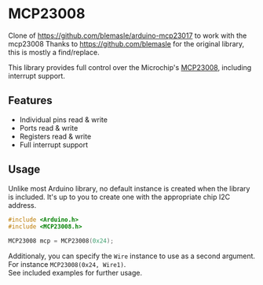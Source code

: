 # MCP23008

Clone of https://github.com/blemasle/arduino-mcp23017 to work with the mcp23008 
Thanks to https://github.com/blemasle for the original library, this is mostly a find/replace.

This library provides full control over the Microchip's [MCP23008](https://www.microchip.com/wwwproducts/en/MCP23008), including interrupt support.

## Features
 * Individual pins read & write
 * Ports read & write
 * Registers read & write
 * Full interrupt support

## Usage
Unlike most Arduino library, no default instance is created when the library is included. It's up to you to create one with the appropriate chip I2C address.

```cpp
#include <Arduino.h>
#include <MCP23008.h>

MCP23008 mcp = MCP23008(0x24);
```

Additionaly, you can specify the `Wire` instance to use as a second argument. For instance `MCP23008(0x24, Wire1)`.  
See included examples for further usage.
